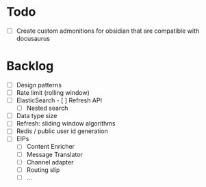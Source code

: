 # Todo
- [ ] Create custom admonitions for obsidian that are compatible with docusaurus 
# Backlog
- [ ] Design patterns
- [ ] Rate limit (rolling window)
- [ ] ElasticSearch 
		- [ ] Refresh API
	- [ ] Nested search
- [ ] Data type size
- [ ] Refresh: sliding window algorithms
- [ ] Redis / public user id generation
- [ ] EIPs
	- [ ] Content Enricher
	- [ ] Message Translator
	- [ ] Channel adapter
	- [ ] Routing slip
	- [ ] ...